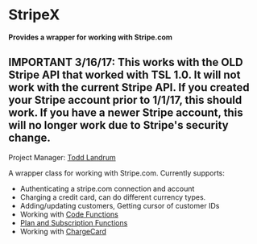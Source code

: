# StripeX
**Provides a wrapper for working with Stripe.com**

## IMPORTANT 3/16/17: This works with the OLD Stripe API that worked with TSL 1.0. It will not work with the current Stripe API.  If you created your Stripe account prior to 1/1/17, this should work. If you have a newer Stripe account, this will no longer work due to Stripe's security change. 

Project Manager: [Todd Landrum](mailto:todd@paladinpgm.com)

A wrapper class for working with Stripe.com. Currently supports:

* Authenticating a stripe.com connection and account
* Charging a credit card, can do different currency types. 
* Adding/updating customers, Getting cursor of customer IDs
* Working with [Code Functions](http://blog.paladinpgm.com/2015/11/17/stripe-card-functions/)
* [Plan and Subscription Functions](http://blog.paladinpgm.com/2015/12/08/stripe-plan-and-subscription-functions/)
* Working with [ChargeCard](http://blog.paladinpgm.com/2016/01/12/stripe-charge-a-card-on-file/)

